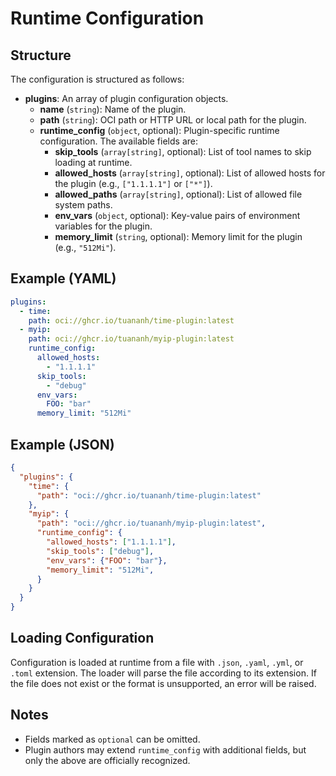 # Runtime Configuration

## Structure

The configuration is structured as follows:

- **plugins**: An array of plugin configuration objects.
  - **name** (`string`): Name of the plugin.
  - **path** (`string`): OCI path or HTTP URL or local path for the plugin.
  - **runtime_config** (`object`, optional): Plugin-specific runtime configuration. The available fields are:
    - **skip_tools** (`array[string]`, optional): List of tool names to skip loading at runtime.
    - **allowed_hosts** (`array[string]`, optional): List of allowed hosts for the plugin (e.g., `["1.1.1.1"]` or `["*"]`).
    - **allowed_paths** (`array[string]`, optional): List of allowed file system paths.
    - **env_vars** (`object`, optional): Key-value pairs of environment variables for the plugin.
    - **memory_limit** (`string`, optional): Memory limit for the plugin (e.g., `"512Mi"`).

## Example (YAML)

```yaml
plugins:
  - time:
    path: oci://ghcr.io/tuananh/time-plugin:latest
  - myip:
    path: oci://ghcr.io/tuananh/myip-plugin:latest
    runtime_config:
      allowed_hosts:
        - "1.1.1.1"
      skip_tools:
        - "debug"
      env_vars:
        FOO: "bar"
      memory_limit: "512Mi"
```

## Example (JSON)

```json
{
  "plugins": {
    "time": {
      "path": "oci://ghcr.io/tuananh/time-plugin:latest"
    },
    "myip": {
      "path": "oci://ghcr.io/tuananh/myip-plugin:latest",
      "runtime_config": {
        "allowed_hosts": ["1.1.1.1"],
        "skip_tools": ["debug"],
        "env_vars": {"FOO": "bar"},
        "memory_limit": "512Mi",
      }
    }
  }
}
```

## Loading Configuration

Configuration is loaded at runtime from a file with `.json`, `.yaml`, `.yml`, or `.toml` extension. The loader will parse the file according to its extension. If the file does not exist or the format is unsupported, an error will be raised.

## Notes

- Fields marked as `optional` can be omitted.
- Plugin authors may extend `runtime_config` with additional fields, but only the above are officially recognized.

